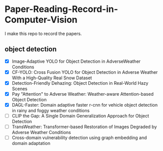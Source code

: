 # Paper-Reading-Record-in-Computer-Vision 
I make this repo to record the papers.
## object detection
- [x] Image-Adaptive YOLO for Object Detection in AdverseWeather Conditions
- [x] CF-YOLO: Cross Fusion YOLO for Object Detection in Adverse Weather With a High-Quality Real Snow Dataset
- [x] Detection-Friendly Dehazing: Object Detection in Real-World Hazy Scenes
- [x] Pay "Attention" to Adverse Weather: Weather-aware Attention-based Object Detection
- [x] DAGL-Faster: Domain adaptive faster r-cnn for vehicle object detection in
rainy and foggy weather conditions
- [ ] CLIP the Gap: A Single Domain Generalization Approach for Object Detection
- [ ] TransWeather: Transformer-based Restoration of Images Degraded by Adverse Weather Conditions
- [ ] Cross-domain vulnerability detection using graph embedding and domain adaptation
